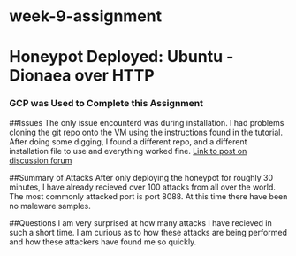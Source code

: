 # week-9-assignment
# Honeypot Deployed: Ubuntu - Dionaea over HTTP
### GCP was Used to Complete this Assignment

##Issues
The only issue encounterd was during installation. I had problems cloning the git repo onto the VM using the instructions found in the
tutorial. After doing some digging, I found a different repo, and a different installation file to use and everything worked fine.
[Link to post on discussion forum](https://discussions.codepath.com/courses/cybersecurity_university/questions/week-9-assignment-problem)

##Summary of Attacks
After only deploying the honeypot for roughly 30 minutes, I have already recieved over 100 attacks from all over the world. The most commonly attacked port is port 8088. At this time there have been no maleware samples.

##Questions
I am very surprised at how many attacks I have recieved in such a short time. I am curious as to how these attacks are being performed and how these attackers have found me so quickly. 
